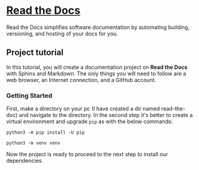 # [Read the Docs](https://readthedocs.org/)

Read the Docs simplifies software documentation by automating building, versioning, and hosting of your docs for you.

## Project tutorial

In this tutorial, you will create a documentation project on **Read the Docs** with Sphinx and Markdown. The only things you will need to follow are a web browser, an Internet connection, and a GitHub account.

### Getting Started

First, make a directory on your pc (I have created a dir named read-the-doc) and navigate to the directory. In the second step it's better to create a virtual environment and upgrade `pip` as with the below commands:

```console
python3 -m pip install -U pip
```

```console
python3 -m venv venv
```

Now the project is ready to proceed to the next step to install our dependencies.
